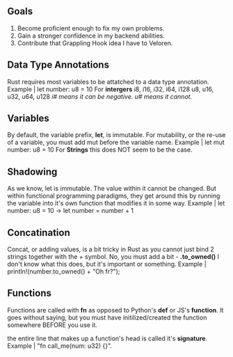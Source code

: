 ## Goals
  1. Become proficient enough to fix my own problems.
  2. Gain a stronger confidence in my backend abilities.
  3. Contribute that Grappling Hook idea I have to Veloren.

## Data Type Annotations
  Rust requires most variables to be attatched to a data type annotation.
  Example | let number: u8 = 10
  For **intergers**
    i8, i16, i32, i64, i128
    u8, u16, u32, u64, u128
    *i# means it can be negative. u# means it cannot.*

## Variables
  By default, the variable prefix, **let**, is immutable. For mutability, or the re-use of a variable, you must add mut before the variable name.
  Example | let mut number: u8 = 10
  For **Strings** this does NOT seem to be the case.

## Shadowing
  As we know, let is immutable. The value within it cannot be changed. But within functional programming paradigms, they get around this by running the variable into it's own function that modifies it in some way.
  Example | let number: u8 = 10 -> let number = number + 1

## Concatination
  Concat, or adding values, is a bit tricky in Rust as you cannot just bind 2 strings together with the + symbol. No, you must add a bit - **.to_owned()**
    I don't know what this does, but it's important or something.
  Example | println!(number.to_owned() + "Oh fr?");

## Functions
  Functions are called with **fn** as opposed to Python's **def** or JS's **function**.
  It goes without saying, but you must have initilized/created the function somewhere BEFORE you use it.

  the entire line that makes up a function's head is called it's **signature**.
    Example | "fn call_me(num: u32) {}".

